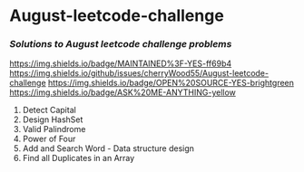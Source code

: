# August-leetcode-challenge
### _Solutions to August leetcode challenge problems_

https://img.shields.io/badge/MAINTAINED%3F-YES-ff69b4
https://img.shields.io/github/issues/cherryWood55/August-leetcode-challenge https://img.shields.io/badge/OPEN%20SOURCE-YES-brightgreen 
https://img.shields.io/badge/ASK%20ME-ANYTHING-yellow

1. Detect Capital
2. Design HashSet
3. Valid Palindrome
4. Power of Four
5. Add and Search Word - Data structure design
6. Find all Duplicates in an Array
